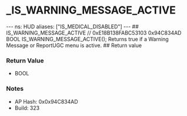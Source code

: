 # _IS_WARNING_MESSAGE_ACTIVE

--- ns: HUD aliases: ["IS_MEDICAL_DISABLED"] --- ## IS_WARNING_MESSAGE_ACTIVE  // 0xE18B138FABC53103 0x94C834AD BOOL IS_WARNING_MESSAGE_ACTIVE(); Returns true if a Warning Message or ReportUGC menu is active.  ## Return value

### Return Value
* BOOL

### Notes
* AP Hash: 0x0x94C834AD
* Build: 323

